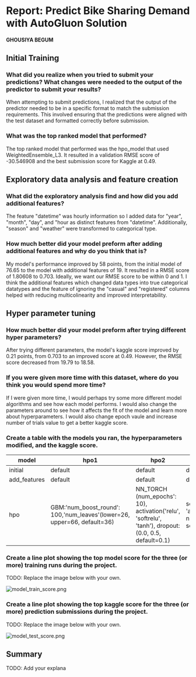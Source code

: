 # Report: Predict Bike Sharing Demand with AutoGluon Solution
#### GHOUSIYA BEGUM

## Initial Training
### What did you realize when you tried to submit your predictions? What changes were needed to the output of the predictor to submit your results?
When attempting to submit predictions, I realized that the output of the predictor needed to be in a specific format to match the submission requirements. This involved ensuring that the predictions were aligned with the test dataset and formatted correctly before submission.


### What was the top ranked model that performed?
The top ranked model that performed was the hpo_model that used WeightedEnsemble_L3. It resulted in a validation RMSE score of -30.546908 and the best submission score for Kaggle at 0.49.

## Exploratory data analysis and feature creation
### What did the exploratory analysis find and how did you add additional features?
The feature "datetime" was hourly information so I added data for "year", "month", "day", and "hour as distinct features from "datetime". 
Additionally, "season" and "weather" were transformed to categorical type.

### How much better did your model preform after adding additional features and why do you think that is?
My model's performance improved by 58 points, from the initial model of 76.65 to the model with additional features of 19. It resulted in a RMSE score of 1.80608 to 0.703. Ideally, we want our RMSE score to be within 0 and 1. I think the additional features which changed data types into true categorical datatypes and the feature of ignoring the "casual" and "registered" columns helped with reducing multicolinearity and improved interpretability.

## Hyper parameter tuning
### How much better did your model preform after trying different hyper parameters?
After trying different parameters, the model's kaggle score improved by 0.21 points, from 0.703 to an improved score at 0.49. However, the RMSE score decreased from 19.79 to 18.58.

### If you were given more time with this dataset, where do you think you would spend more time?
If I were given more time, I would perhaps try some more different model algorithms and see how each model performs. I would also change the parameters around to see how it affects the fit of the model and learn more about hyperparameters. I would also change epoch vaule and increase number of trials value to get a better kaggle score.

### Create a table with the models you ran, the hyperparameters modified, and the kaggle score.
|model|hpo1|hpo2|hpo3|score|
|--|--|--|--|--|
|initial|default|default|default|1.80276|
|add_features|default|default|default|0.70335|
|hpo|GBM:'num_boost_round': 100,'num_leaves'(lower=26, upper=66, default=36)|NN_TORCH (num_epochs': 10), activation('relu', 'softrelu', 'tanh'), dropout:(0.0, 0.5, default=0.1)|search_strategy: 'auto', num_trials: 2, scheduler: local|0.49091|

### Create a line plot showing the top model score for the three (or more) training runs during the project.

TODO: Replace the image below with your own.

![model_train_score.png](img/model_train_score.png)

### Create a line plot showing the top kaggle score for the three (or more) prediction submissions during the project.

TODO: Replace the image below with your own.

![model_test_score.png](img/model_test_score.png)

## Summary
TODO: Add your explana
